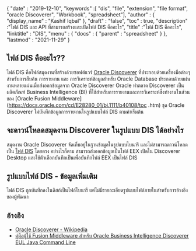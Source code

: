 {
  "date" : "2019-12-10",
  "keywords" :[ "dis", "file", "extension", "file format", "oracle Discoverer", "Workbook", "spreadsheet"],
  "author" : {
    "display_name" : "Kashif Iqbal"
},
  "draft" : "false",
  "toc" : true,
  "description" :"ไฟล์ DIS และ API ที่สามารถสร้างและเปิดไฟล์ DIS คืออะไร",
  "title" :"ไฟล์ DIS คืออะไร",
  "linktitle" : "DIS",
  "menu" : {
    "docs" : {
      "parent" : "spreadsheet"
}
},
  "lastmod" : "2021-11-29"
}

## ไฟล์ DIS คืออะไร??

ไฟล์ DIS คือไฟล์สมุดงานที่สร้างด้วยซอฟต์แวร์ [Oracle Discoverer](https://docs.oracle.com/cd/E28389_01/bi.1111/b40107/overview.htm) ที่ประกอบด้วยเครื่องมือต่างๆ สำหรับการสืบค้น การรายงาน และ การวิเคราะห์ข้อมูลสำหรับ Oracle Database ประกอบด้วยแผ่นงานหลายแผ่นเมื่อส่งออกข้อมูลจาก Oracle Discoverer Oracle ทำตลาด Discoverer เป็นผลิตภัณฑ์ Business Intelligence (BI) ที่ใช้สำหรับการรายงานและการวิเคราะห์ซึ่งทำงานในส่วนของ [Oracle Fusion Middleware](https://docs.oracle.com/cd/E28280_01/bi.1111/b40108/toc .htm) ชุด Oracle Discoverer ไม่บันทึกข้อมูลการรายงานในรูปแบบไฟล์ DIS ตามค่าเริ่มต้น

## จะดาวน์โหลดสมุดงาน Discoverer ในรูปแบบ DIS ได้อย่างไร

สมุดงาน Oracle Discoverer จัดเก็บอยู่ในฐานข้อมูลในรูปแบบไบนารี และไม่สามารถดาวน์โหลดเป็น [ไฟล์ DIS](https://forums.oracle.com/ords/apexds/post/can-i-download-all-discoverer-workbooks-to-my-computer-4127) โดยตรง อย่างไรก็ตาม สามารถส่งออกข้อมูลเป็นไฟล์ EEX เปิดใน Discoverer Desktop และใช้ตัวเลือกบันทึกเป็นเพื่อบันทึกไฟล์ EEX เป็นไฟล์ DIS

## รูปแบบไฟล์ DIS - ข้อมูลเพิ่มเติม

ไฟล์ DIS ถูกบันทึกลงในดิสก์เป็นไฟล์ไบนารี แต่ไม่มีรายละเอียดรูปแบบไฟล์ภายในสำหรับการอ้างอิงของผู้พัฒนา

## อ้างอิง

* [Oracle Discoverer - Wikipedia](https://en.wikipedia.org/wiki/Oracle_Discoverer)
* [คู่มือผู้ใช้ Fusion Middleware สำหรับ Oracle Business Intelligence Discoverer EUL Java Command Line](https://docs.oracle.com/cd/E28280_01/bi.1111/b40108/toc.htm)


